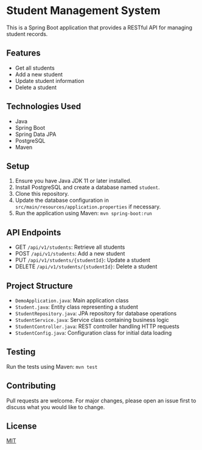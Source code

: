 # Student Management System

This is a Spring Boot application that provides a RESTful API for managing student records.

## Features

- Get all students
- Add a new student
- Update student information
- Delete a student

## Technologies Used

- Java
- Spring Boot
- Spring Data JPA
- PostgreSQL
- Maven

## Setup

1. Ensure you have Java JDK 11 or later installed.
2. Install PostgreSQL and create a database named `student`.
3. Clone this repository.
4. Update the database configuration in `src/main/resources/application.properties` if necessary.
5. Run the application using Maven: `mvn spring-boot:run`

## API Endpoints

- GET `/api/v1/students`: Retrieve all students
- POST `/api/v1/students`: Add a new student
- PUT `/api/v1/students/{studentId}`: Update a student
- DELETE `/api/v1/students/{studentId}`: Delete a student

## Project Structure

- `DemoApplication.java`: Main application class
- `Student.java`: Entity class representing a student
- `StudentRepository.java`: JPA repository for database operations
- `StudentService.java`: Service class containing business logic
- `StudentController.java`: REST controller handling HTTP requests
- `StudentConfig.java`: Configuration class for initial data loading

## Testing

Run the tests using Maven: `mvn test`

## Contributing

Pull requests are welcome. For major changes, please open an issue first to discuss what you would like to change.

## License

[MIT](https://choosealicense.com/licenses/mit/)
